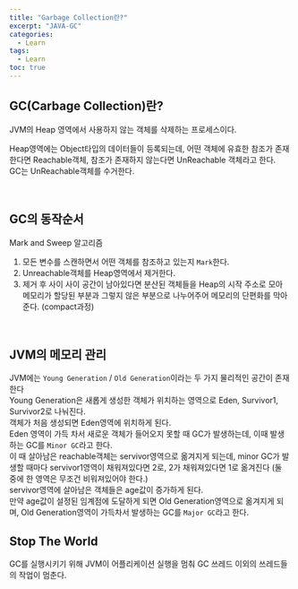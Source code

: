 ```yaml
---
title: "Garbage Collection란?"
excerpt: "JAVA-GC"
categories: 
  - Learn
tags: 
  - Learn
toc: true
---
```



## GC(Carbage Collection)란?

JVM의 Heap 영역에서 사용하지 않는 객체를 삭제하는 프로세스이다.<br>

Heap영역에는 Object타입의 데이터들이 등록되는데, 어떤 객체에 유효한 참조가 존재한다면 Reachable객체, 참조가 존재하지 않는다면 UnReachable 객체라고 한다.<br>
GC는 UnReachable객체를 수거한다.<br>

<br>

## GC의 동작순서

Mark and Sweep 알고리즘<br>

1. 모든 변수를 스캔하면서 어떤 객체를 참조하고 있는지 `Mark`한다.
2. Unreachable객체를 Heap영역에서 제거한다.
3. 제거 후 사이 사이 공간이 남아있다면 분산된 객체들을 Heap의 시작 주소로 모아 메모리가 할당된 부분과 그렇지 않은 부분으로 나누어주어 메모리의 단편화를 막아준다. (compact과정)

<br>


## JVM의 메모리 관리

JVM에는 `Young Generation` / `Old Generation`이라는 두 가지 물리적인 공간이 존재한다<br>
Young Generation은 새롭게 생성한 객체가 위치하는 영역으로  Eden, Survivor1, Survivor2로 나눠진다.<br>
객체가 처음 생성되면 Eden영역에 위치하게 된다.<br>
Eden 영역이 가득 차서 새로운 객체가 들어오지 못할 때 GC가 발생하는데, 이때 발생하는 GC를 `Minor GC`라고 한다.<br>
이 때 살아남은 reachable객체는 servivor영역으로 옮겨지게 되는데, minor GC가 발생할 때마다 servivor1영역이 채워져있다면 2로, 2가 채워져있다면 1로 옮겨진다 (둘 중에 한 영역은 무조건 비워져있어야 한다.)<br>
servivor영역에 살아남은 객체들은 age값이 증가하게 된다.<br>
만약 age값이 설정된 임계점에 도달하게 되면 Old Generation영역으로 옮겨지게 되며, Old Generation영역이 가득차서 발생하는 GC를 `Major GC`라고 한다.<br>


## Stop The World

GC를 실행시키기 위해 JVM이 어플리케이션 실행을 멈춰 GC 쓰레드 이외의 쓰레드들의 작업이 멈춘다.<br>


<br><br>




